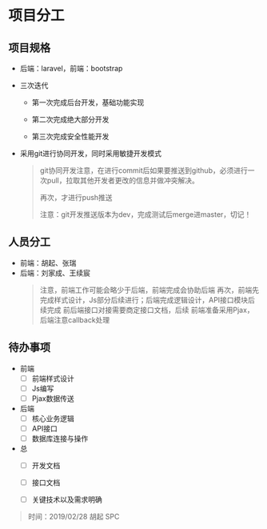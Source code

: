 # 项目分工

## 项目规格

- 后端：laravel，前端：bootstrap

- 三次迭代

    - 第一次完成后台开发，基础功能实现

    - 第二次完成绝大部分开发

    - 第三次完成安全性能开发

- 采用git进行协同开发，同时采用敏捷开发模式

    > git协同开发注意，在进行commit后如果要推送到github，必须进行一次pull，拉取其他开发者更改的信息并做冲突解决。
    >
    > 再次，才进行push推送
    >
    > 注意：git开发推送版本为dev，完成测试后merge进master，切记！

## 人员分工
- 前端：胡起、张瑞
- 后端：刘家成、王续宸
    > 注意，前端工作可能会略少于后端，前端完成会协助后端
    > 再次，前端先完成样式设计，Js部分后续进行；后端完成逻辑设计，API接口模块后续完成
    > 前后端接口对接需要商定接口文档，后续
    > 前端准备采用Pjax，后端注意callback处理

## 待办事项
- 前端
    - [ ] 前端样式设计
    - [ ] Js编写
    - [ ] Pjax数据传送
- 后端
    - [ ] 核心业务逻辑
    - [ ] API接口
    - [ ] 数据库连接与操作
- 总
    - [ ] 开发文档
    - [ ] 接口文档
    - [ ] 关键技术以及需求明确


> 时间：2019/02/28
> 胡起 SPC